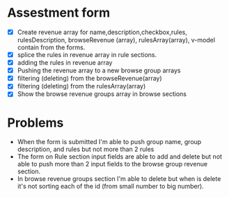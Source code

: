 # Assestment form

- [x] Create revenue array for name,description,checkbox,rules, rulesDescription, browseRevenue (array), rulesArray(array), v-model contain from the forms.
- [x] splice the rules in revenue array in rule sections.
- [x] adding the rules in revenue array
- [x] Pushing the revenue array to a new browse group arrays
- [x] filtering (deleting) from the browseRevenue(array)
- [x] filtering (deleting) from the rulesArray(array)
- [x] Show the browse revenue groups array in browse sections

# Problems

- When the form is submitted I'm able to push group name, group description, and rules but not more than 2 rules
- The form on Rule section input fields are able to add and delete but not able to push more than 2 input fields to the browse group revenue section.
- In browse revenue groups section I'm able to delete but when is delete it's not sorting each of the id (from small number to big number).
